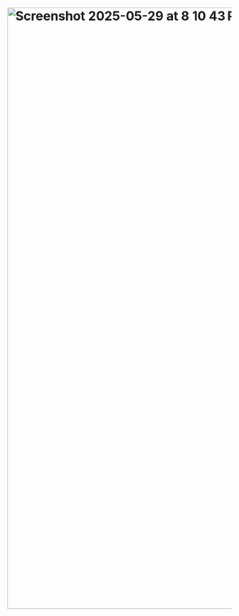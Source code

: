 # <img width="1351" alt="Screenshot 2025-05-29 at 8 10 43 PM" src="https://github.com/user-attachments/assets/3976073a-76b2-44b2-b4a0-6cc283cd02ea" />
